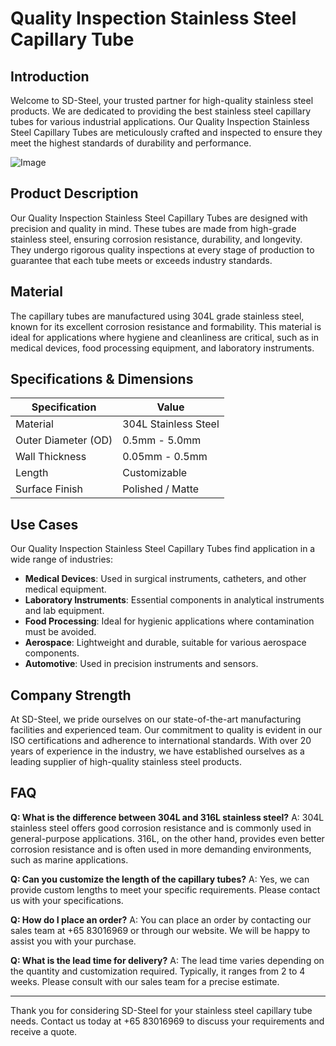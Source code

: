 # Quality Inspection Stainless Steel Capillary Tube

## Introduction

Welcome to SD-Steel, your trusted partner for high-quality stainless steel products. We are dedicated to providing the best stainless steel capillary tubes for various industrial applications. Our Quality Inspection Stainless Steel Capillary Tubes are meticulously crafted and inspected to ensure they meet the highest standards of durability and performance.

![Image](https://github.com/user-attachments/assets/2567258e-e124-4816-932d-1809bd27ef0b)

## Product Description

Our Quality Inspection Stainless Steel Capillary Tubes are designed with precision and quality in mind. These tubes are made from high-grade stainless steel, ensuring corrosion resistance, durability, and longevity. They undergo rigorous quality inspections at every stage of production to guarantee that each tube meets or exceeds industry standards.

## Material

The capillary tubes are manufactured using 304L grade stainless steel, known for its excellent corrosion resistance and formability. This material is ideal for applications where hygiene and cleanliness are critical, such as in medical devices, food processing equipment, and laboratory instruments.

## Specifications & Dimensions

| Specification | Value |
|---------------|-------|
| Material      | 304L Stainless Steel |
| Outer Diameter (OD) | 0.5mm - 5.0mm |
| Wall Thickness | 0.05mm - 0.5mm |
| Length        | Customizable |
| Surface Finish | Polished / Matte |

## Use Cases

Our Quality Inspection Stainless Steel Capillary Tubes find application in a wide range of industries:

- **Medical Devices**: Used in surgical instruments, catheters, and other medical equipment.
- **Laboratory Instruments**: Essential components in analytical instruments and lab equipment.
- **Food Processing**: Ideal for hygienic applications where contamination must be avoided.
- **Aerospace**: Lightweight and durable, suitable for various aerospace components.
- **Automotive**: Used in precision instruments and sensors.

## Company Strength

At SD-Steel, we pride ourselves on our state-of-the-art manufacturing facilities and experienced team. Our commitment to quality is evident in our ISO certifications and adherence to international standards. With over 20 years of experience in the industry, we have established ourselves as a leading supplier of high-quality stainless steel products.

## FAQ

**Q: What is the difference between 304L and 316L stainless steel?**
A: 304L stainless steel offers good corrosion resistance and is commonly used in general-purpose applications. 316L, on the other hand, provides even better corrosion resistance and is often used in more demanding environments, such as marine applications.

**Q: Can you customize the length of the capillary tubes?**
A: Yes, we can provide custom lengths to meet your specific requirements. Please contact us with your specifications.

**Q: How do I place an order?**
A: You can place an order by contacting our sales team at +65 83016969 or through our website. We will be happy to assist you with your purchase.

**Q: What is the lead time for delivery?**
A: The lead time varies depending on the quantity and customization required. Typically, it ranges from 2 to 4 weeks. Please consult with our sales team for a precise estimate.

---

Thank you for considering SD-Steel for your stainless steel capillary tube needs. Contact us today at +65 83016969 to discuss your requirements and receive a quote.